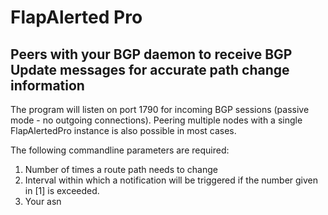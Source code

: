 # FlapAlerted Pro

## Peers with your BGP daemon to receive BGP Update messages for accurate path change information

The program will listen on port 1790 for incoming BGP sessions (passive mode - no outgoing connections).
Peering multiple nodes with a single FlapAlertedPro instance is also possible in most cases.

The following commandline parameters are required:

1. Number of times a route path needs to change
2. Interval within which a notification will be triggered if the number given in [1] is exceeded.
3. Your asn